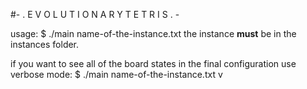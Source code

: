 #- . E V O L U T I O N A R Y   T E T R I S . -

usage: $ ./main name-of-the-instance.txt
the instance **must** be in the instances folder.

if you want to see all of the board states in the final configuration use verbose mode:
$ ./main name-of-the-instance.txt v